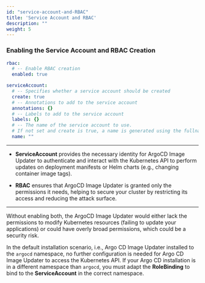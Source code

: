 ```yaml
---
id: "service-account-and-RBAC"
title: 'Service Account and RBAC'
description: ""
weight: 5
---
```


### Enabling the Service Account and RBAC Creation

```yaml
rbac:
  # -- Enable RBAC creation
  enabled: true

serviceAccount:
  # -- Specifies whether a service account should be created
  create: true
  # -- Annotations to add to the service account
  annotations: {}
  # -- Labels to add to the service account
  labels: {}
  # -- The name of the service account to use.
  # If not set and create is true, a name is generated using the fullname template
  name: ""
```

---

- **ServiceAccount** provides the necessary identity for ArgoCD Image Updater to authenticate and interact with the Kubernetes API to perform updates on deployment manifests or Helm charts (e.g., changing container image tags).

- **RBAC** ensures that ArgoCD Image Updater is granted only the permissions it needs, helping to secure your cluster by restricting its access and reducing the attack surface.

---

Without enabling both, the ArgoCD Image Updater would either lack the permissions to modify Kubernetes resources (failing to update your applications) or could have overly broad permissions, which could be a security risk.

In the default installation scenario, i.e., Argo CD Image Updater installed to the `argocd` namespace, no further configuration is needed for Argo CD Image Updater to access the Kubernetes API. If your Argo CD installation is in a different namespace than `argocd`, you must adapt the **RoleBinding** to bind to the **ServiceAccount** in the correct namespace.
